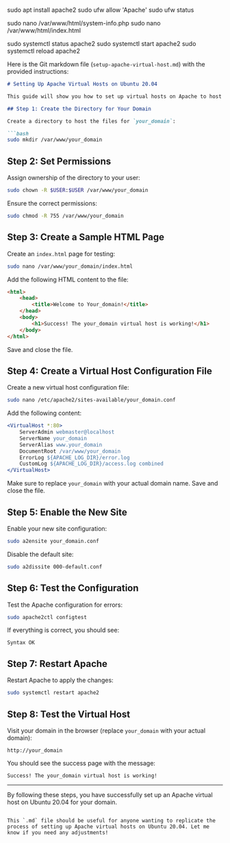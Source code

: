 sudo apt install apache2
sudo ufw allow 'Apache'
sudo ufw status

sudo nano /var/www/html/system-info.php
sudo nano /var/www/html/index.html

sudo systemctl status apache2
sudo systemctl start apache2
sudo systemctl reload apache2




Here is the Git markdown file (`setup-apache-virtual-host.md`) with the provided instructions:

```markdown
# Setting Up Apache Virtual Hosts on Ubuntu 20.04

This guide will show you how to set up virtual hosts on Apache to host multiple websites on a single server. Follow these steps to set up a domain `your_domain`. Be sure to replace `your_domain` with your actual domain name.

## Step 1: Create the Directory for Your Domain

Create a directory to host the files for `your_domain`:

```bash
sudo mkdir /var/www/your_domain
```

## Step 2: Set Permissions

Assign ownership of the directory to your user:

```bash
sudo chown -R $USER:$USER /var/www/your_domain
```

Ensure the correct permissions:

```bash
sudo chmod -R 755 /var/www/your_domain
```

## Step 3: Create a Sample HTML Page

Create an `index.html` page for testing:

```bash
sudo nano /var/www/your_domain/index.html
```

Add the following HTML content to the file:

```html
<html>
    <head>
        <title>Welcome to Your_domain!</title>
    </head>
    <body>
        <h1>Success! The your_domain virtual host is working!</h1>
    </body>
</html>
```

Save and close the file.

## Step 4: Create a Virtual Host Configuration File

Create a new virtual host configuration file:

```bash
sudo nano /etc/apache2/sites-available/your_domain.conf
```

Add the following content:

```apache
<VirtualHost *:80>
    ServerAdmin webmaster@localhost
    ServerName your_domain
    ServerAlias www.your_domain
    DocumentRoot /var/www/your_domain
    ErrorLog ${APACHE_LOG_DIR}/error.log
    CustomLog ${APACHE_LOG_DIR}/access.log combined
</VirtualHost>
```

Make sure to replace `your_domain` with your actual domain name. Save and close the file.

## Step 5: Enable the New Site

Enable your new site configuration:

```bash
sudo a2ensite your_domain.conf
```

Disable the default site:

```bash
sudo a2dissite 000-default.conf
```

## Step 6: Test the Configuration

Test the Apache configuration for errors:

```bash
sudo apache2ctl configtest
```

If everything is correct, you should see:

```
Syntax OK
```

## Step 7: Restart Apache

Restart Apache to apply the changes:

```bash
sudo systemctl restart apache2
```

## Step 8: Test the Virtual Host

Visit your domain in the browser (replace `your_domain` with your actual domain):

```
http://your_domain
```

You should see the success page with the message:

```
Success! The your_domain virtual host is working!
```

---

By following these steps, you have successfully set up an Apache virtual host on Ubuntu 20.04 for your domain.
```

This `.md` file should be useful for anyone wanting to replicate the process of setting up Apache virtual hosts on Ubuntu 20.04. Let me know if you need any adjustments!